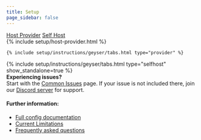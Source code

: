 ```yaml
---
title: Setup
page_sidebar: false
---
```

<div class="row gap-4 mx-0" role="tablist">
  <a class="col btn btn-outline-primary active" href="#" data-bs-toggle="tab" data-bs-target="#host-provider-options" type="button" role="tab" aria-controls="host-provider-options" aria-selected="true">Host Provider</a>
  <a class="col btn btn-outline-primary" href="#" data-bs-toggle="tab" data-bs-target="#self-host-options" type="button" role="tab" aria-controls="self-host-options" aria-selected="false">Self Host</a>
</div>

<div class="tab-content mt-4">
  <div id="host-provider-options" class="tab-pane fade show active" role="tabpanel">
    {% include setup/host-provider.html %}

    {% include setup/instructions/geyser/tabs.html type="provider" %}
  </div>

  <div id="self-host-options" class="tab-pane fade" role="tabpanel">
    {% include setup/instructions/geyser/tabs.html type="selfhost" show_standalone=true %}
  </div>
</div>

<div class="alert alert-warning" role="alert">
  <b>Experiencing issues?</b> <br>
  Start with the <a href="/geyser/common-issues/">Common Issues</a> page.
  If your issue is not included there, join our <a href="https://discord.gg/geysermc">Discord server</a> for support.
</div>

<h4 class="mt-4">Further information:</h4>
<ul>
  <li><a href="/geyser/understanding-the-config/">Full config documentation</a></li>
  <li><a href="/geyser/current-limitations/">Current Limitations</a></li>
  <li><a href="/geyser/faq/">Frequently asked questions</a></li>
</ul>
